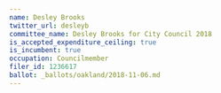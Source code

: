 ```yaml
---
name: Desley Brooks
twitter_url: desleyb
committee_name: Desley Brooks for City Council 2018
is_accepted_expenditure_ceiling: true
is_incumbent: true
occupation: Councilmember
filer_id: 1236617
ballot: _ballots/oakland/2018-11-06.md
---
```


